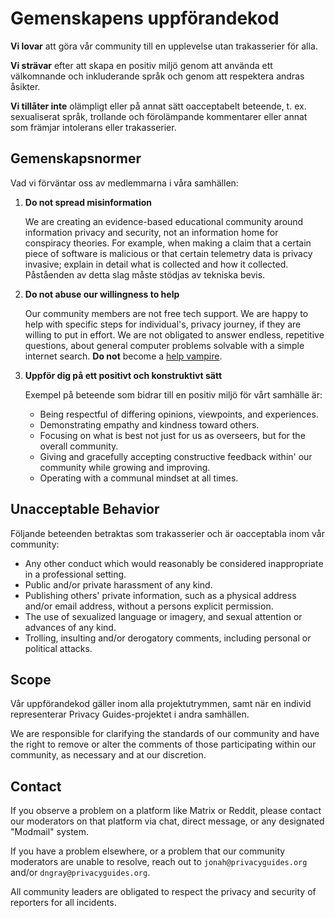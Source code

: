 # Gemenskapens uppförandekod

**Vi lovar** att göra vår community till en upplevelse utan trakasserier för alla.

**Vi strävar** efter att skapa en positiv miljö genom att använda ett välkomnande och inkluderande språk och genom att respektera andras åsikter.

**Vi tillåter inte** olämpligt eller på annat sätt oacceptabelt beteende, t. ex. sexualiserat språk, trollande och förolämpande kommentarer eller annat som främjar intolerans eller trakasserier.

## Gemenskapsnormer

Vad vi förväntar oss av medlemmarna i våra samhällen:

1. **Do not spread misinformation**

      We are creating an evidence-based educational community around information privacy and security, not an information home for conspiracy theories. For example, when making a claim that a certain piece of software is malicious or that certain telemetry data is privacy invasive; explain in detail what is collected and how it collected. Påståenden av detta slag måste stödjas av tekniska bevis.

2. **Do not abuse our willingness to help**

      Our community members are not free tech support. We are happy to help with specific steps for individual's, privacy journey, if they are willing to put in effort. We are not obligated to answer endless, repetitive questions, about general computer problems solvable with a simple internet search. **Do not** become a [help vampire](https://slash7.com/2006/12/22/vampires).

3. **Uppför dig på ett positivt och konstruktivt sätt**

      Exempel på beteende som bidrar till en positiv miljö för vårt samhälle är:

      - Being respectful of differing opinions, viewpoints, and experiences.
      - Demonstrating empathy and kindness toward others.
      - Focusing on what is best not just for us as overseers, but for the overall community.
      - Giving and gracefully accepting constructive feedback within' our community while growing and improving.
      - Operating with a communal mindset at all times.

## Unacceptable Behavior

Följande beteenden betraktas som trakasserier och är oacceptabla inom vår community:

- Any other conduct which would reasonably be considered inappropriate in a professional setting.
- Public and/or private harassment of any kind.
- Publishing others' private information, such as a physical address and/or email address, without a persons explicit permission.
- The use of sexualized language or imagery, and sexual attention or advances of any kind.
- Trolling, insulting and/or derogatory comments, including personal or political attacks.

## Scope

Vår uppförandekod gäller inom alla projektutrymmen, samt när en individ representerar Privacy Guides-projektet i andra samhällen.

We are responsible for clarifying the standards of our community and have the right to remove or alter the comments of those participating within our community, as necessary and at our discretion.

## Contact

If you observe a problem on a platform like Matrix or Reddit, please contact our moderators on that platform via chat, direct message, or any designated "Modmail" system.

If you have a problem elsewhere, or a problem that our community moderators are unable to resolve, reach out to `jonah@privacyguides.org` and/or `dngray@privacyguides.org`.

All community leaders are obligated to respect the privacy and security of reporters for all incidents.
